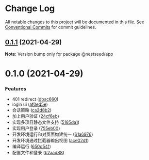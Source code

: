 # Change Log

All notable changes to this project will be documented in this file.
See [Conventional Commits](https://conventionalcommits.org) for commit guidelines.

## [0.1.1](https://github.com/fyl080801/nest-test/compare/@nestseed/app@0.1.0...@nestseed/app@0.1.1) (2021-04-29)

**Note:** Version bump only for package @nestseed/app





# 0.1.0 (2021-04-29)


### Features

* 401 redirect ([dbac660](https://github.com/fyl080801/nest-test/commit/dbac6605bbe797670140ff0379e5f2c993c917c0))
* login ui ([af0ed5e](https://github.com/fyl080801/nest-test/commit/af0ed5eba58c95dfa7b80794dda470a191b45d0a))
* 会话策略 ([ca2d8b2](https://github.com/fyl080801/nest-test/commit/ca2d8b2ed28e291fbdcf4ac61e40ae84c907cc9c))
* 加上用户验证 ([24cf6eb](https://github.com/fyl080801/nest-test/commit/24cf6eb4469fef9c61dfd3ed8d73920c6314ead9))
* 实现多项目静态文件支持 ([5185da1](https://github.com/fyl080801/nest-test/commit/5185da1dcb79d6b3571da5b98414f825b94f87fb))
* 实现用户登录 ([755eb00](https://github.com/fyl080801/nest-test/commit/755eb00c006655eafb6ba2d257aa1798d2beea05))
* 开发环境运行和对页面构建统一 ([61a6976](https://github.com/fyl080801/nest-test/commit/61a6976150484a118441853ef6357602f5d232de))
* 开发环境通过拦截器输出视图 ([ace02d1](https://github.com/fyl080801/nest-test/commit/ace02d179a48e8448fdbdac2f129456d7f83f0e7))
* 编译运行 ([650d541](https://github.com/fyl080801/nest-test/commit/650d541d372244d637afff15e7d70486b480bf23))
* 配置文件和登录 ([b2aad88](https://github.com/fyl080801/nest-test/commit/b2aad883a6c02eae7ee09a3a6ed3626a3961a62a))
